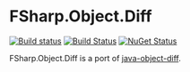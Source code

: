 # FSharp.Object.Diff

[![Build status](https://ci.appveyor.com/api/projects/status/7fc99206jfdfua11/branch/master?svg=true)](https://ci.appveyor.com/project/pocketberserker/fsharp-object-diff/branch/master)
[![Build Status](https://travis-ci.org/pocketberserker/FSharp.Object.Diff.svg?branch=master)](https://travis-ci.org/pocketberserker/FSharp.Object.Diff)
[![NuGet Status](http://img.shields.io/nuget/v/FSharp.Object.Diff.svg?style=flat)](https://www.nuget.org/packages/FSharp.Object.Diff/)

FSharp.Object.Diff is a port of [java-object-diff](https://github.com/SQiShER/java-object-diff).

